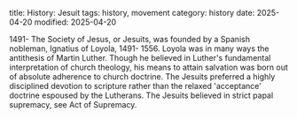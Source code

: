 title: History: Jesuit
tags: history, movement
category: history
date: 2025-04-20
modified: 2025-04-20


1491-
The Society of Jesus, or Jesuits, was
 founded by a Spanish nobleman, Ignatius of Loyola,
 1491-
1556.
 Loyola was in many ways the antithesis of
 Martin Luther. Though he believed in Luther's fundamental
 interpretation of church theology, his means to attain salvation was
 born out of absolute adherence to church doctrine. The Jesuits
 preferred a highly disciplined devotion to scripture rather than the
 relaxed 'acceptance' doctrine espoused by the Lutherans. The
 Jesuits believed in strict papal supremacy, see Act of Supremacy.






